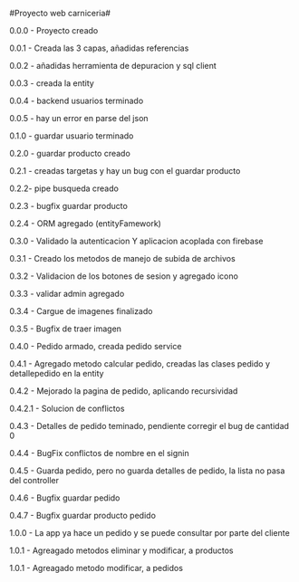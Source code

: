 #Proyecto web carniceria#

0.0.0 - Proyecto creado

0.0.1 - Creada las 3 capas, añadidas referencias

0.0.2 - añadidas herramienta de depuracion y sql client

0.0.3 - creada la entity

0.0.4 - backend usuarios terminado

0.0.5 - hay un error en parse del json

0.1.0 - guardar usuario terminado

0.2.0 - guardar producto creado

0.2.1 - creadas targetas y hay un bug con el guardar producto

0.2.2- pipe busqueda creado

0.2.3 - bugfix guardar producto

0.2.4 - ORM agregado (entityFamework)

0.3.0 - Validado la autenticacion Y aplicacion acoplada con firebase

0.3.1 - Creado los metodos de manejo de subida de archivos

0.3.2 - Validacion de los botones de sesion y agregado icono

0.3.3 - validar admin agregado

0.3.4 - Cargue de imagenes finalizado

0.3.5 - Bugfix de traer imagen

0.4.0 - Pedido armado, creada pedido service

0.4.1 - Agregado metodo calcular pedido, creadas las clases pedido y detallepedido en la entity

0.4.2 - Mejorado la pagina de pedido, aplicando recursividad

0.4.2.1 - Solucion de conflictos

0.4.3 - Detalles de pedido teminado, pendiente corregir el bug de cantidad 0

0.4.4 - BugFix conflictos de nombre en el signin

0.4.5 - Guarda pedido, pero no guarda detalles de pedido, la lista no pasa del controller

0.4.6 - Bugfix guardar pedido

0.4.7 - Bugfix guardar producto pedido

1.0.0 - La app ya hace un pedido y se puede consultar por parte del cliente

1.0.1 - Agreagado metodos eliminar y modificar, a productos

1.0.1 - Agreagado metodo modificar, a pedidos
